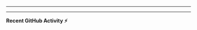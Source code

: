 
---

<!--START_SECTION:waka-->

<!--END_SECTION:waka-->

---

**Recent GitHub Activity :zap:**

<!--START_SECTION:activity-->

<!--END_SECTION:activity-->

